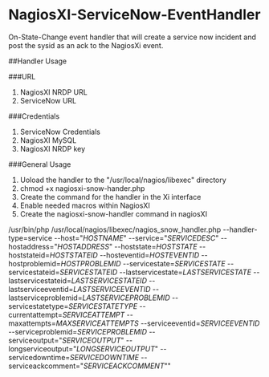 # NagiosXI-ServiceNow-EventHandler
On-State-Change event handler that will create a service now incident and post the sysid as an ack to the NagiosXi event.

##Handler Usage

###URL
1. NagiosXI NRDP URL
2. ServiceNow URL

###Credentials
1. ServiceNow Credentials
2. NagiosXI MySQL
3. NagiosXI NRDP key

###General Usage
1. Uoload the handler to the "/usr/local/nagios/libexec" directory
2. chmod +x nagiosxi-snow-hander.php
3. Create the command for the handler in the Xi interface
4. Enable needed macros within NagiosXI
5. Create the nagiosxi-snow-handler command in nagiosXI

/usr/bin/php /usr/local/nagios/libexec/nagios_snow_handler.php --handler-type=service --host="$HOSTNAME$" --service="$SERVICEDESC$" --hostaddress="$HOSTADDRESS$" --hoststate=$HOSTSTATE$ --hoststateid=$HOSTSTATEID$ --hosteventid=$HOSTEVENTID$ --hostproblemid=$HOSTPROBLEMID$ --servicestate=$SERVICESTATE$ --servicestateid=$SERVICESTATEID$ --lastservicestate=$LASTSERVICESTATE$ --lastservicestateid=$LASTSERVICESTATEID$ --lastserviceeventid=$LASTSERVICEEVENTID$ --lastserviceproblemid=$LASTSERVICEPROBLEMID$ --servicestatetype=$SERVICESTATETYPE$ --currentattempt=$SERVICEATTEMPT$ --maxattempts=$MAXSERVICEATTEMPTS$ --serviceeventid=$SERVICEEVENTID$ --serviceproblemid=$SERVICEPROBLEMID$ --serviceoutput="$SERVICEOUTPUT$" --longserviceoutput="$LONGSERVICEOUTPUT$" --servicedowntime=$SERVICEDOWNTIME$ --serviceackcomment="$SERVICEACKCOMMENT$""

